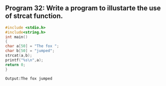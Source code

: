 ## Program 32: Write a program to illustarte the use of strcat function.
```C
#include <stdio.h>
#include<string.h>
int main()
{
char a[50] = "The fox ";
char b[50] = "jumped";
strcat(a,b);
printf("%s\n",a);
return 0;
}
```
```
Output:The fox jumped
```
